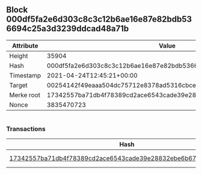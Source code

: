 ## Block 000df5fa2e6d303c8c3c12b6ae16e87e82bdb536694c25a3d3239ddcad48a71b

Attribute | Value
--- | ---
Height | 35904
Hash | 000df5fa2e6d303c8c3c12b6ae16e87e82bdb536694c25a3d3239ddcad48a71b
Timestamp | 2021-04-24T12:45:21+00:00
Target | 00254142f49eaaa504dc75712e8378ad5316cbcead634704b3734b6271167cc4
Merke root | 17342557ba71db4f78389cd2ace6543cade39e28832ebe6b67834aedff918aaa
Nonce | 3835470723

```

```

### Transactions

Hash | Amount
--- | ---
[17342557ba71db4f78389cd2ace6543cade39e28832ebe6b67834aedff918aaa](17342557ba71db4f78389cd2ace6543cade39e28832ebe6b67834aedff918aaa.md) | 10.00000000 SKEPTI 
